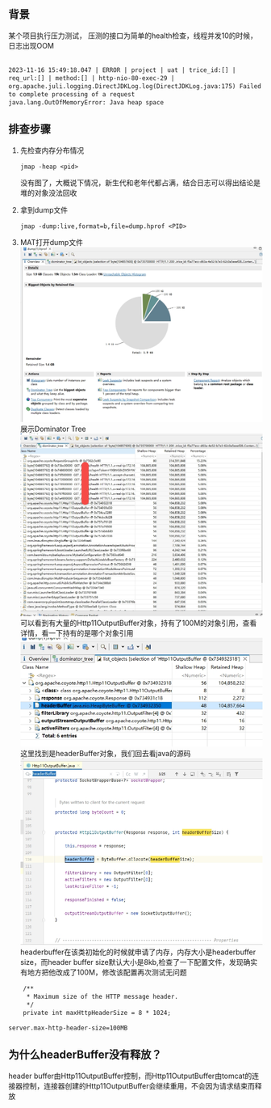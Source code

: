 ## 背景
某个项目执行压力测试， 压测的接口为简单的health检查，线程并发10的时候，日志出现OOM
```code

2023-11-16 15:49:18.047 | ERROR | project | uat | trice_id:[] | req_url:[] | method:[] | http-nio-80-exec-29 | org.apache.juli.logging.DirectJDKLog.log(DirectJDKLog.java:175) Failed to complete processing of a request
java.lang.OutOfMemoryError: Java heap space
```
## 排查步骤
1. 先检查内存分布情况  
    ```code
    jmap -heap <pid>
    ```  
    没有图了，大概说下情况，新生代和老年代都占满，结合日志可以得出结论是堆的对象没法回收  

2. 拿到dump文件
    ```code
    jmap -dump:live,format=b,file=dump.hprof <PID>
    ```

3. MAT打开dump文件
![mat](../_media/memory_leak_2.jpeg)
展示Dominator Tree
![mat1](../_media/memory_leak_3.jpeg)
可以看到有大量的Http11OutputBuffer对象，持有了100M的对象引用，查看详情，看一下持有的是哪个对象引用
![mat2](../_media/memory_leak_4.jpeg)
这里找到是headerBuffer对象，我们回去看java的源码
![mat3](../_media/memory_leak_5.jpeg)
headerbuffer在该类初始化的时候就申请了内存，内存大小是headerbuffer size，而header buffer size默认大小是8kb,检查了一下配置文件，发现确实有地方把他改成了100M，修改该配置再次测试无问题
```code
    /**
     * Maximum size of the HTTP message header.
     */
    private int maxHttpHeaderSize = 8 * 1024;
```
```code
server.max-http-header-size=100MB
```
## 为什么headerBuffer没有释放？
header buffer由Http11OutputBuffer控制，而Http11OutputBuffer由tomcat的连接器控制，连接器创建的Http11OutputBuffer会继续重用，不会因为请求结束而释放